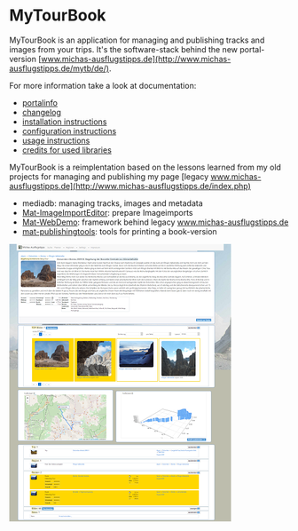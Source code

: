 # MyTourBook

MyTourBook is an application for managing and publishing tracks and images from your trips.
It's the software-stack behind the new portal-version [www.michas-ausflugstipps.de](http://www.michas-ausflugstipps.de/mytb/de/). 

For more information take a look at documentation:
- [portalinfo](docs/INFO.md)
- [changelog](docs/CHANGELOG.md) 
- [installation instructions](docs/INSTALL.md)
- [configuration instructions](docs/CONFIGURATION.md)
- [usage instructions](docs/DATAIMPORT.md)
- [credits for used libraries](docs/CREDITS.md)

MyTourBook is a reimplentation based on the lessons learned from my old projects for managing and publishing my page [legacy www.michas-ausflugstipps.de](http://www.michas-ausflugstipps.de/index.php)

- mediadb: managing tracks, images and metadata   
- [Mat-ImageImportEditor](https://github.com/das-praktische-schreinerlein/Mat-ImageImportEditor): prepare Imageimports
- [Mat-WebDemo](https://github.com/das-praktische-schreinerlein/Mat-WebDemo): framework behind legacy www.michas-ausflugstipps.de 
- [mat-publishingtools](https://github.com/das-praktische-schreinerlein/mat-publishingtools): tools for printing a book-version

![Thats MyTourBook)](docs/images/showpage-x400.png)
